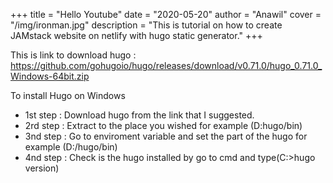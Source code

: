 +++
title = "Hello Youtube"
date = "2020-05-20"
author = "Anawil"
cover = "/img/ironman.jpg"
description = "This is tutorial on how to create JAMstack website on netlify with hugo static generator."
+++

This is link to download hugo : https://github.com/gohugoio/hugo/releases/download/v0.71.0/hugo_0.71.0_Windows-64bit.zip

To install Hugo on Windows
- 1st step : Download hugo from the link that I suggested.
- 2rd step : Extract to the place you wished for example (D:hugo/bin)
- 3nd step : Go to enviroment variable and set the part of the hugo for example (D:/hugo/bin)
- 4nd step : Check is the hugo installed by go to cmd and type(C:\>hugo version)